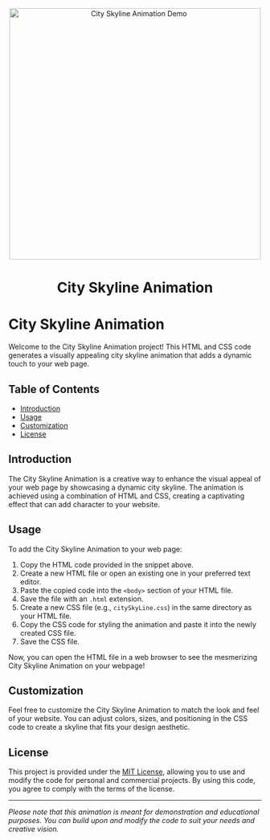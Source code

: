 <div align="center">
  <img src="demo.gif" alt="City Skyline Animation Demo" width="500" />
</div>

<h1 align="center">City Skyline Animation</h1>


# City Skyline Animation

Welcome to the City Skyline Animation project! This HTML and CSS code generates a visually appealing city skyline animation that adds a dynamic touch to your web page.

## Table of Contents

- [Introduction](#introduction)
- [Usage](#usage)
- [Customization](#customization)
- [License](#license)

## Introduction

The City Skyline Animation is a creative way to enhance the visual appeal of your web page by showcasing a dynamic city skyline. The animation is achieved using a combination of HTML and CSS, creating a captivating effect that can add character to your website.

## Usage

To add the City Skyline Animation to your web page:

1. Copy the HTML code provided in the snippet above.
2. Create a new HTML file or open an existing one in your preferred text editor.
3. Paste the copied code into the `<body>` section of your HTML file.
4. Save the file with an `.html` extension.
5. Create a new CSS file (e.g., `citySkyLine.css`) in the same directory as your HTML file.
6. Copy the CSS code for styling the animation and paste it into the newly created CSS file.
7. Save the CSS file.

Now, you can open the HTML file in a web browser to see the mesmerizing City Skyline Animation on your webpage!

## Customization

Feel free to customize the City Skyline Animation to match the look and feel of your website. You can adjust colors, sizes, and positioning in the CSS code to create a skyline that fits your design aesthetic.

## License

This project is provided under the [MIT License](LICENSE), allowing you to use and modify the code for personal and commercial projects. By using this code, you agree to comply with the terms of the license.

---

*Please note that this animation is meant for demonstration and educational purposes. You can build upon and modify the code to suit your needs and creative vision.*

